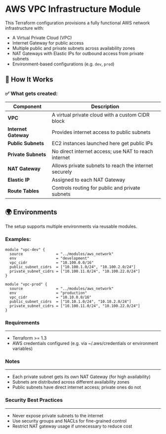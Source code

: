 
# AWS VPC Infrastructure Module

This Terraform configuration provisions a fully functional AWS network infrastructure with:

- A Virtual Private Cloud (VPC)
- Internet Gateway for public access
- Multiple public and private subnets across availability zones
- NAT Gateways with Elastic IPs for outbound access from private subnets
- Environment-based configurations (e.g. `dev`, `prod`)

## 🔧 How It Works

### ✅ What gets created:

| Component           | Description |
|--------------------|-------------|
| **VPC**            | A virtual private cloud with a custom CIDR block |
| **Internet Gateway** | Provides internet access to public subnets |
| **Public Subnets** | EC2 instances launched here get public IPs |
| **Private Subnets**| No direct internet access; use NAT to reach internet |
| **NAT Gateway**    | Allows private subnets to reach the internet securely |
| **Elastic IP**     | Assigned to each NAT Gateway |
| **Route Tables**   | Controls routing for public and private subnets |

## 🌍 Environments

The setup supports multiple environments via reusable modules.

### Examples:

```hcl
module "vpc-dev" {
  source               = "../modules/aws_network"
  env                  = "development"
  vpc_cidr             = "10.100.0.0/16"
  public_subnet_cidrs  = ["10.100.1.0/24", "10.100.2.0/24"]
  private_subnet_cidrs = ["10.100.11.0/24", "10.100.22.0/24"]
}

module "vpc-prod" {
  source               = "../modules/aws_network"
  env                  = "production"
  vpc_cidr             = "10.10.0.0/16"
  public_subnet_cidrs  = ["10.10.1.0/24", "10.10.2.0/24"]
  private_subnet_cidrs = ["10.100.11.0/24", "10.100.22.0/24"]
}
```
### Requirements
---
- Terraform >= 1.3
- AWS credentials configured (e.g. via ~/.aws/credentials or environment variables)

### Notes
---
- Each private subnet gets its own NAT Gateway (for high availability)
- Subnets are distributed across different availability zones
- Public subnets have direct internet access; private ones do not

### Security Best Practices
---
- Never expose private subnets to the internet
- Use security groups and NACLs for fine-grained control
- Restrict NAT gateway usage if unnecessary to reduce cost
